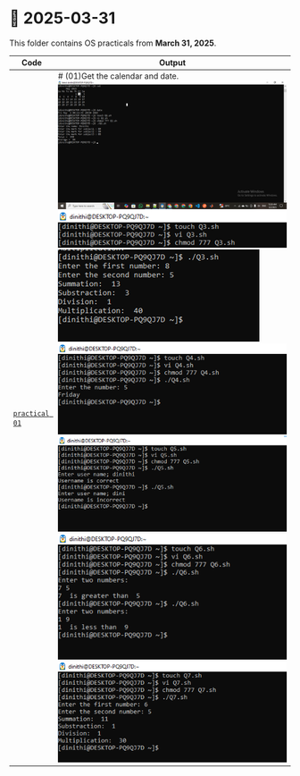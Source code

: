 # 📅 2025-03-31
This folder contains OS practicals from **March 31, 2025**.

| Code  | Output |
|------|------|
| [`practical 01`](./Codes/exercise.txt)  | # (01)Get the calendar and date. ![01](./Outputs/1.png) ![02](./Outputs/2.png) ![03](./Outputs/3.png)![04](./Outputs/4.png)![05](./Outputs/5.png)![06](./Outputs/6.png)![07](./Outputs/7.png)|
